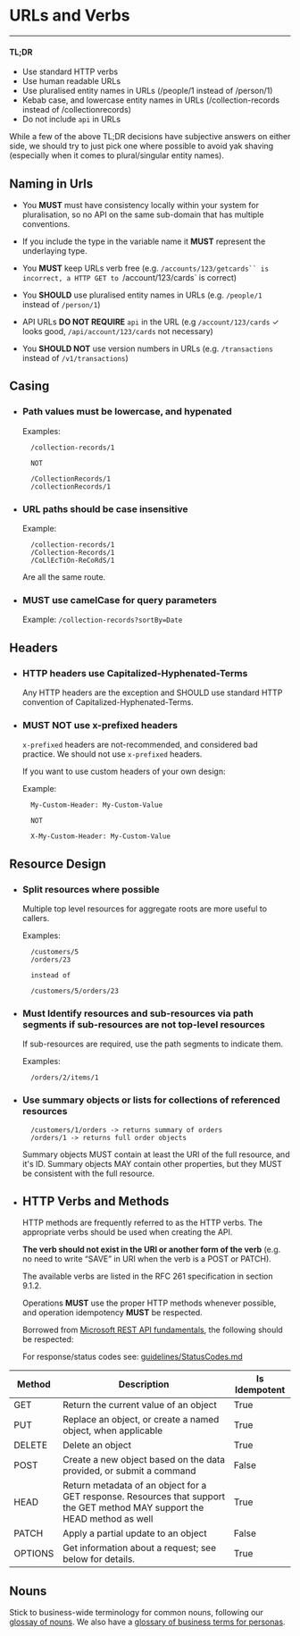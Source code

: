 # URLs and Verbs

---

#### TL;DR

- Use standard HTTP verbs
- Use human readable URLs
- Use pluralised entity names in URLs (/people/1 instead of /person/1)
- Kebab case, and lowercase entity names in URLs (/collection-records instead of /collectionrecords)
- Do not include `api` in URLs

While a few of the above TL;DR decisions have subjective answers on either side, we should try to just pick one where possible to avoid yak shaving (especially when it comes to plural/singular entity names).

## Naming in Urls

- You **MUST** must have consistency locally within your system for pluralisation, 
so no API on the same sub-domain that has multiple conventions.

- If you include the type in the variable name it **MUST** represent the underlaying type.

- You **MUST** keep URLs verb free (e.g. `/accounts/123/getcards`` is incorrect, a HTTP GET to `/account/123/cards` is correct)

- You **SHOULD** use pluralised entity names in URLs (e.g. `/people/1` instead of `/person/1`)

- API URLs **DO NOT REQUIRE** `api` in the URL (e.g `/account/123/cards` ✓ looks good, `/api/account/123/cards` not necessary)

- You **SHOULD NOT** use version numbers in URLs (e.g. `/transactions` instead of `/v1/transactions`)

## Casing

- ###  Path values must be lowercase, and hypenated

    Examples:

        /collection-records/1

        NOT

        /CollectionRecords/1
        /collectionRecords/1

- ### URL paths should be case insensitive

    Example:

        /collection-records/1
        /Collection-Records/1
        /CoLlEcTiOn-ReCoRdS/1

    Are all the same route.

- ### MUST use camelCase for query parameters

    Example: `/collection-records?sortBy=Date`

## Headers

- ### HTTP headers use Capitalized-Hyphenated-Terms

    Any HTTP headers are the exception and SHOULD use standard HTTP convention of Capitalized-Hyphenated-Terms.

- ### MUST NOT use x-prefixed headers

    `x-prefixed` headers are not-recommended, and considered bad practice. We should not use `x-prefixed` headers.

    If you want to use custom headers of your own design:

    Example:

        My-Custom-Header: My-Custom-Value

        NOT

        X-My-Custom-Header: My-Custom-Value

## Resource Design

- ### Split resources where possible

    Multiple top level resources for aggregate roots are more useful to callers.

    Examples:

        /customers/5
        /orders/23

        instead of

        /customers/5/orders/23

- ### Must Identify resources and sub-resources via path segments if sub-resources are not top-level resources

    If sub-resources are required, use the path segments to indicate them.

    Examples:

        /orders/2/items/1

- ### Use summary objects or lists for collections of referenced resources

        /customers/1/orders -> returns summary of orders
        /orders/1 -> returns full order objects

    Summary objects MUST contain at least the URI of the full resource, and it's ID.
    Summary objects MAY contain other properties, but they MUST be consistent with the full resource.

- ## HTTP Verbs and Methods

    HTTP methods are frequently referred to as the HTTP verbs.
    The appropriate verbs should be used when creating the API.

    **The verb should not exist in the URI or another form of the verb** (e.g. no need to write “SAVE” in URI when the verb is a POST or PATCH).

    The available verbs are listed in the RFC 261 specification in section 9.1.2.

    Operations **MUST** use the proper HTTP methods whenever possible, and operation idempotency **MUST** be respected.

    Borrowed from [Microsoft REST API fundamentals](https://github.com/microsoft/api-guidelines/blob/vNext/Guidelines.md#74-supported-methods), the following should be respected:

    For response/status codes see: [guidelines/StatusCodes.md](../guidelines/StatusCodes.md)

Method  | Description                                                                                                                | Is Idempotent
------- | -------------------------------------------------------------------------------------------------------------------------- | -------------
GET     | Return the current value of an object                                                                                      | True
PUT     | Replace an object, or create a named object, when applicable                                                               | True
DELETE  | Delete an object                                                                                                           | True
POST    | Create a new object based on the data provided, or submit a command                                                        | False
HEAD    | Return metadata of an object for a GET response. Resources that support the GET method MAY support the HEAD method as well | True
PATCH   | Apply a partial update to an object                                                                                        | False
OPTIONS | Get information about a request; see below for details.                                                                    | True


## Nouns

Stick to business-wide terminology for common nouns, following our [glossay of nouns](https://newdaycards.atlassian.net/wiki/spaces/ENG/pages/2403926249/Glossary+of+Nouns). We also have a [glossary of business terms for personas](https://newdaycards.atlassian.net/wiki/spaces/DA/pages/1668776990/Users+and+Personas).
